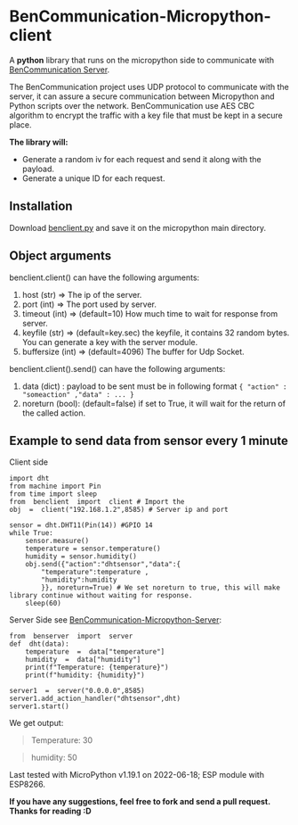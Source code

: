 


# BenCommunication-Micropython-client
A **python** library that runs on the micropython side to communicate with [BenCommunication Server](link.com).

The BenCommunication project uses UDP protocol to communicate with the server, it can assure a secure communication between Micropython and Python scripts over the network.
BenCommunication use AES CBC algorithm to encrypt the traffic with a key file that must be kept in a secure place.

**The library will:**

 - Generate a random iv for each request and send it along with the
   payload.
 - Generate a unique ID for each request.
## Installation
Download [benclient.py](https://github.com/blaze-Youssef/BenCommunication-Micropython-client/blob/main/benclient.py) and save it on the micropython main directory.

## Object arguments
benclient.client() can have the following arguments:
 1. host (str) => The ip of the server.
 2. port (int) => The port used by server.
 3. timeout (int) => (default=10) How much time to wait for response from server.
 4. keyfile (str) => (default=key.sec) the keyfile, it contains 32 random bytes. You can generate a key with the server module.
 5. buffersize (int) => (default=4096) The buffer for Udp Socket.
 
 benclient.client().send() can have the following arguments:
 
 1. data (dict) : payload to be sent must be in following format `{ "action" : "someaction" ,"data" : ... }`
 2. noreturn (bool): (default=false) if set to True, it will wait for the return of the called action.

## Example to send data from sensor every 1 minute

   Client side

    import dht 
    from machine import Pin
    from time import sleep
    from  benclient  import  client # Import the 
	obj  =  client("192.168.1.2",8585) # Server ip and port
    
    sensor = dht.DHT11(Pin(14)) #GPIO 14
    while True:
		sensor.measure() 
		temperature = sensor.temperature() 
		humidity = sensor.humidity()
		obj.send({"action":"dhtsensor","data":{
			"temperature":temperature , 
			"humidity":humidity 
			}}, noreturn=True) # We set noreturn to true, this will make library continue without waiting for response.
		sleep(60)
Server Side see [BenCommunication-Micropython-Server](https://github.com/blaze-Youssef/BenCommunication-Micropython-Server):

    from  benserver  import  server
	def  dht(data):
		temperature  =  data["temperature"]
		humidity  =  data["humidity"]
		print(f"Temperature: {temperature}")
		print(f"humidity: {humidity}")

	server1  =  server("0.0.0.0",8585)
	server1.add_action_handler("dhtsensor",dht)
	server1.start()
		
We get output:

> Temperature: 30 

> humidity: 50

	
 Last tested  with MicroPython v1.19.1 on 2022-06-18; ESP module with ESP8266.
 
**If you have any suggestions, feel free to fork and send a pull request.**
**Thanks for reading :D**
  

